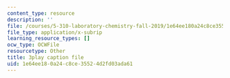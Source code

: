 ```yaml
---
content_type: resource
description: ''
file: /courses/5-310-laboratory-chemistry-fall-2019/1e64ee180a24c8ce35524d2fd03ada61_l1hMkDTg2lg.srt
file_type: application/x-subrip
learning_resource_types: []
ocw_type: OCWFile
resourcetype: Other
title: 3play caption file
uid: 1e64ee18-0a24-c8ce-3552-4d2fd03ada61
---
```

